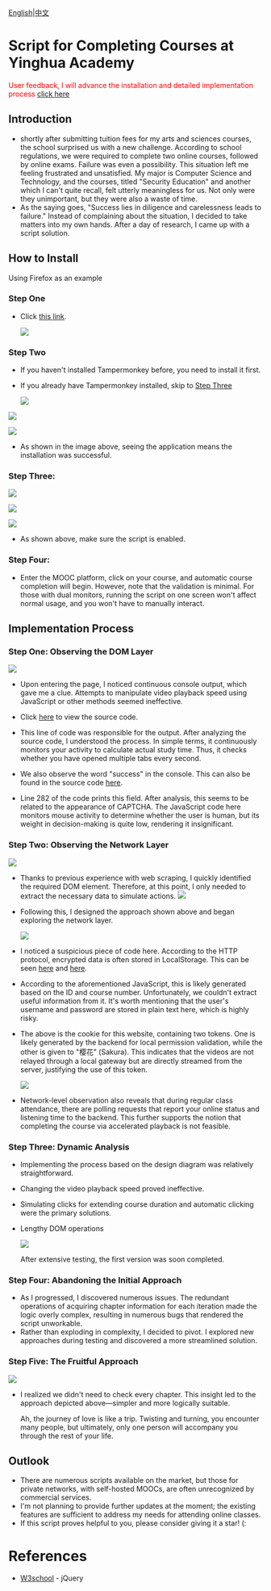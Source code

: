  [English](readme-eng.md)|[中文](readme.md) 

# **Script for Completing Courses at Yinghua Academy**

<font color= "red">User feedback, I will advance the installation and detailed implementation process [click here](#run)</font>

## Introduction
- shortly after submitting tuition fees for my arts and sciences courses, the school surprised us with a new challenge. According to school regulations, we were required to complete two online courses, followed by online exams. Failure was even a possibility. This situation left me feeling frustrated and unsatisfied. My major is Computer Science and Technology, and the courses, titled "Security Education" and another which I can't quite recall, felt utterly meaningless for us. Not only were they unimportant, but they were also a waste of time.
- As the saying goes, "Success lies in diligence and carelessness leads to failure." Instead of complaining about the situation, I decided to take matters into my own hands. After a day of research, I came up with a script solution.

## How to Install

Using Firefox as an example

### Step One

* Click [this link](https://greasyfork.org/zh-CN/scripts/473268-%E8%8B%B1%E5%8D%8E%E5%AD%A6%E5%A0%82%E5%88%B7%E8%AF%BE%E8%84%9A%E6%9C%AC).

  ![](img\14.png)

### Step Two

* If you haven't installed Tampermonkey before, you need to install it first.
* If you already have Tampermonkey installed, skip to [Step Three](#step_3)

  ![](img\17.png)

![](img\18.png)

![](img\19.png)

* As shown in the image above, seeing the application means the installation was successful.

### <span id="step_3">Step Three:</span>

![](img\20.png)

![](img\21.png)

![](img\22.png)

* As shown above, make sure the script is enabled.

### Step Four:

* Enter the MOOC platform, click on your course, and automatic course completion will begin. However, note that the validation is minimal. For those with dual monitors, running the script on one screen won't affect normal usage, and you won't have to manually interact.

## <span id="run">Implementation Process</span>

### Step One: Observing the DOM Layer

![](img\2.png)

- Upon entering the page, I noticed continuous console output, which gave me a clue. Attempts to manipulate video playback speed using JavaScript or other methods seemed ineffective.
- Click [here](img\3.png) to view the source code.

- This line of code was responsible for the output. After analyzing the source code, I understood the process. In simple terms, it continuously monitors your activity to calculate actual study time. Thus, it checks whether you have opened multiple tabs every second.

- We also observe the word "success" in the console. This can also be found in the source code [here](img\5.png).

- Line 282 of the code prints this field. After analysis, this seems to be related to the appearance of CAPTCHA. The JavaScript code here monitors mouse activity to determine whether the user is human, but its weight in decision-making is quite low, rendering it insignificant.

### Step Two: Observing the Network Layer

![](img\9.png)

- Thanks to previous experience with web scraping, I quickly identified the required DOM element. Therefore, at this point, I only needed to extract the necessary data to simulate actions. ![](img\1.jpg)

- Following this, I designed the approach shown above and began exploring the network layer.

  ![](img\4.png)

- I noticed a suspicious piece of code here. According to the HTTP protocol, encrypted data is often stored in LocalStorage. This can be seen [here](img\6.png) and [here](img\7.png).

- According to the aforementioned JavaScript, this is likely generated based on the ID and course number. Unfortunately, we couldn't extract useful information from it. It's worth mentioning that the user's username and password are stored in plain text here, which is highly risky.

- The above is the cookie for this website, containing two tokens. One is likely generated by the backend for local permission validation, while the other is given to "樱花" (Sakura). This indicates that the videos are not relayed through a local gateway but are directly streamed from the server, justifying the use of this token.

  ![](img\10.png)

- Network-level observation also reveals that during regular class attendance, there are polling requests that report your online status and listening time to the backend. This further supports the notion that completing the course via accelerated playback is not feasible.

### Step Three: Dynamic Analysis

- Implementing the process based on the design diagram was relatively straightforward.

- Changing the video playback speed proved ineffective.

- Simulating clicks for extending course duration and automatic clicking were the primary solutions.

- Lengthy DOM operations

  ![](img\13.png)

  After extensive testing, the first version was soon completed.

### Step Four: Abandoning the Initial Approach

- As I progressed, I discovered numerous issues. The redundant operations of acquiring chapter information for each iteration made the logic overly complex, resulting in numerous bugs that rendered the script unworkable.
- Rather than exploding in complexity, I decided to pivot. I explored new approaches during testing and discovered a more streamlined solution.

### Step Five: The Fruitful Approach

![](img\12.jpg)

- I realized we didn't need to check every chapter. This insight led to the approach depicted above—simpler and more logically suitable.

  Ah, the journey of love is like a trip. Twisting and turning, you encounter many people, but ultimately, only one person will accompany you through the rest of your life.

## Outlook
- There are numerous scripts available on the market, but those for private networks, with self-hosted MOOCs, are often unrecognized by commercial services.
- I'm not planning to provide further updates at the moment; the existing features are sufficient to address my needs for attending online classes.
- If this script proves helpful to you, please consider giving it a star! (:

# References
- [W3school](https://www.w3school.com.cn/jquery/index.asp) - jQuery